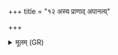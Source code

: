 +++
title = "१२ अस्य प्राणाद् अपानत्य्"

+++
<details><summary>मूलम् (GR)</summary>

अस्य प्राणाद् अपानत्य्  
अन्तश् चरति रोचना ।  
व्य् अख्यन् महिषो दिवम् ॥
</details>